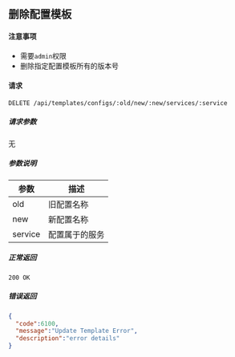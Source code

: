 ## 删除配置模板

#### 注意事项

- 需要`admin`权限
- 删除指定配置模板所有的版本号

#### 请求

```
DELETE /api/templates/configs/:old/new/:new/services/:service
```

##### 请求参数

无

##### 参数说明

| 参数 | 描述 |
|-----|-----|
| old | 旧配置名称 |
| new | 新配置名称 |
| service | 配置属于的服务 |

##### 正常返回

```
200 OK
```

##### 错误返回

```json
{
  "code":6100,
  "message":"Update Template Error",
  "description":"error details"
}
```
